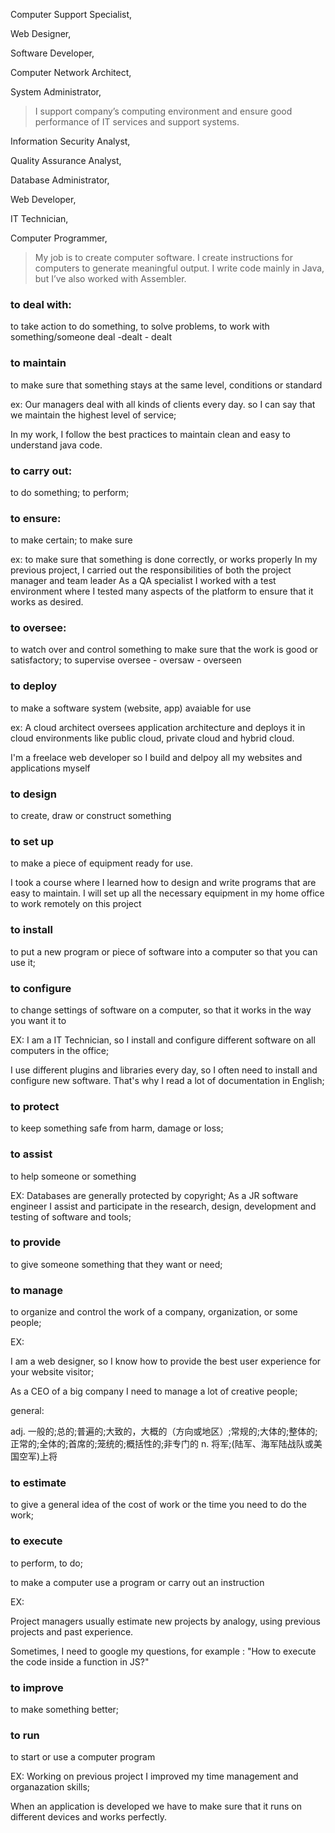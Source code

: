Computer Support Specialist,

Web Designer,

Software Developer,

Computer Network Architect,

System Administrator,

> I support company’s computing environment and ensure good performance of IT services and support systems.

Information Security Analyst,

Quality Assurance Analyst,

Database Administrator,

Web Developer,

IT Technician,

Computer Programmer,

> My job is to create computer software. I create instructions for computers to generate meaningful output. I write code mainly in Java, but I’ve also worked with Assembler.

</hr>

### to deal with:

to take action to do something, to solve problems, to work with something/someone
deal -dealt - dealt

### to maintain

to make sure that something stays at the same level, conditions or standard

ex:
Our managers deal with all kinds of clients every day. so I can say that we maintain
the highest level of service;

In my work, I follow the best practices to maintain clean and easy to understand java code.

### to carry out:

to do something; to perform;

### to ensure:

to make certain; to make sure

ex:
to make sure that something is done correctly, or works properly
In my previous project, I carried out the responsibilities of both the project manager and team leader
As a QA specialist I worked with a test environment where I tested many aspects of the platform to ensure
that it works as desired.

### to oversee:

to watch over and control something to make sure that the work is good or
satisfactory; to supervise
oversee - oversaw - overseen

### to deploy

to make a software system (website, app) avaiable for use

ex:
A cloud architect oversees application architecture and deploys it in cloud
environments like public cloud, private cloud and hybrid cloud.

I'm a freelace web developer so I build and delpoy all my websites and applications myself

### to design

to create, draw or construct something

### to set up

to make a piece of equipment ready for use.

I took a course where I learned how to design and write programs that are easy to maintain.
I will set up all the necessary equipment in my home office to work remotely on this project

### to install

to put a new program or piece of software into a computer so that you can use it;

### to configure

to change settings of software on a computer, so that it works in the way you want it to

EX:
I am a IT Technician, so I install and configure different software on all computers in the office;

I use different plugins and libraries every day, so I often need to install and configure new software.
That's why I read a lot of documentation in English;

### to protect

to keep something safe from harm, damage or loss;

### to assist

to help someone or something

EX:
Databases are generally protected by copyright;
As a JR software engineer I assist and participate in the research, design,
development and testing of software and tools;

### to provide

to give someone something that they want or need;

### to manage

to organize and control the work of a company, organization, or some people;

EX:

I am a web designer, so I know how to provide the best user experience for your website visitor;

As a CEO of a big company I need to manage a lot of creative people;

general:

adj.
一般的;总的;普遍的;大致的，大概的（方向或地区）;常规的;大体的;整体的;正常的;全体的;首席的;笼统的;概括性的;非专门的
n.
将军;(陆军、海军陆战队或美国空军)上将

### to estimate

to give a general idea of the cost of work or the time you need to do the work;

### to execute

to perform, to do;

to make a computer use a program or carry out an instruction

EX:

Project managers usually estimate new projects by analogy,
using previous projects and past experience.

Sometimes, I need to google my questions,
for example : "How to execute the code inside a function in JS?"

### to improve

to make something better;

### to run

to start or use a computer program

EX:
Working on previous project I improved my time management and organazation skills;

When an application is developed we have to make sure that it runs on different devices
and works perfectly.
